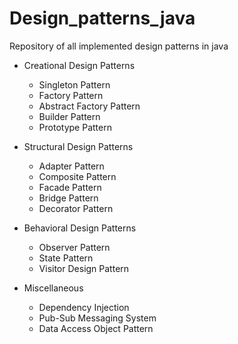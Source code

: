 # Design_patterns_java
Repository of all implemented design patterns in java

* Creational Design Patterns

   * Singleton Pattern
   * Factory Pattern
   * Abstract Factory Pattern
   * Builder Pattern
   * Prototype Pattern
   
* Structural Design Patterns

  * Adapter Pattern
  * Composite Pattern
  * Facade Pattern
  * Bridge Pattern
  * Decorator Pattern
  
* Behavioral Design Patterns

  * Observer Pattern
  * State Pattern
  * Visitor Design Pattern
  
* Miscellaneous

  * Dependency Injection
  * Pub-Sub Messaging System
  * Data Access Object Pattern
  
